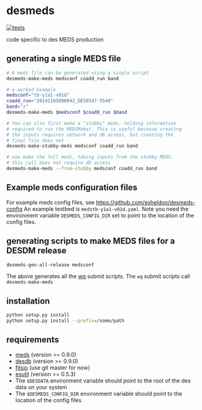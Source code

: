 # desmeds
[![tests](https://github.com/esheldon/desmeds/actions/workflows/tests.yml/badge.svg)](https://github.com/esheldon/desmeds/actions/workflows/tests.yml)

code specific to des MEDS production

## generating a single MEDS file

```bash
# A meds file can be generated using a single script
desmeds-make-meds medsconf coadd_run band

# a worked example
medsconf="tb-y1a1-v01d"
coadd_run="20141105000042_DES0347-5540"
band="z"
desmeds-make-meds $medsconf $coadd_run $band

# You can also first make a "stubby" meds, holding information
# required to run the MEDSMaker. This is useful because creating
# the inputs requires network and db access, but creating the
# final file does not
desmeds-make-stubby-meds medsconf coadd_run band

# now make the full meds, taking inputs from the stubby MEDS.
# this call does not require db access
desmeds-make-meds --from-stubby medsconf coadd_run band
```

## Example meds configuration files

For example meds config files, see https://github.com/esheldon/desmeds-config
An example testbed is `medstb-y1a1-v01d.yaml`. Note you need the environment variable
`DESMEDS_CONFIG_DIR` set to point to the location of the config files.

## generating scripts to make MEDS files for a DESDM release
```bash
desmeds-gen-all-release medsconf
```
The above generates all the [wq](https://github.com/esheldon/wq) submit scripts.
The `wq` submit scripts call `desmeds-make-meds`

## installation
```bash
python setup.py install
python setup.py install --prefix=/some/path
```

## requirements

* [meds](https://github.com/esheldon/meds) (version >= 0.9.0)
* [desdb](https://github.com/esheldon/desdb) (version >= 0.9.0)
* [fitsio](https://github.com/esheldon/fitsio) (use git master for now)
* [esutil](https://github.com/esheldon/esutil) (version >= 0.5.3)
* The `$DESDATA` environment variable should point to the
    root of the des data on your system
* The `$DESMEDS_CONFIG_DIR` environment variable should point to the location of the config files
